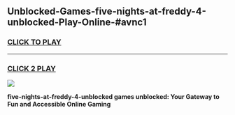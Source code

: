 
## Unblocked-Games-five-nights-at-freddy-4-unblocked-Play-Online-#avnc1
<h3>
<a href="https://premium.freeplayer.one?title=five-nights-at-freddy-4-unblocked&ref=27F">CLICK TO PLAY</a></h3>
<hr>

<h3>
<a href="https://premium.freeplayer.one?title=five-nights-at-freddy-4-unblocked&ref=27F">CLICK 2 PLAY</a>
  
</h3>

<a href="https://premium.freeplayer.one?title=five-nights-at-freddy-4-unblocked&ref=27F"><img src="https://clearcache.store/games.png"></a>


**five-nights-at-freddy-4-unblocked games unblocked: Your Gateway to Fun and Accessible Online Gaming**
